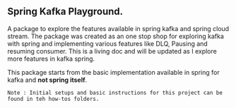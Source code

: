 ## Spring Kafka Playground.
A package to explore the features available in spring kafka and spring cloud stream. The package was created as an
one stop shop for exploring kafka with spring and implementing various features like DLQ, Pausing and resuming consumer.
This is a living doc and will be updated as I explore more features in kafka spring.

This package starts from the basic implementation available in spring for kafka and **not spring itself**.

``Note : Initial setups and basic instructions for this project can be found in teh how-tos folders.``